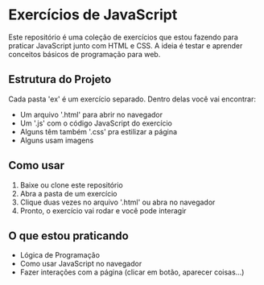 # Exercícios de JavaScript 

  Este repositório é uma coleção de exercícios que estou fazendo para praticar JavaScript junto com HTML e CSS. A ideia é testar e aprender conceitos básicos de programação para web.

## Estrutura do Projeto

  Cada pasta 'ex' é um exercício separado. Dentro delas você vai encontrar:

  - Um arquivo '.html' para abrir no navegador
  - Um '.js' com o código JavaScript do exercício
  - Alguns têm também '.css' pra estilizar a página
  - Alguns usam imagens

## Como usar

  1. Baixe ou clone este repositório
  2. Abra a pasta de um exercício 
  3. Clique duas vezes no arquivo '.html' ou abra no navegador
  4. Pronto, o exercício vai rodar e você pode interagir

## O que estou praticando

  - Lógica de Programação
  - Como usar JavaScript no navegador
  - Fazer interações com a página (clicar em botão, aparecer coisas...)
